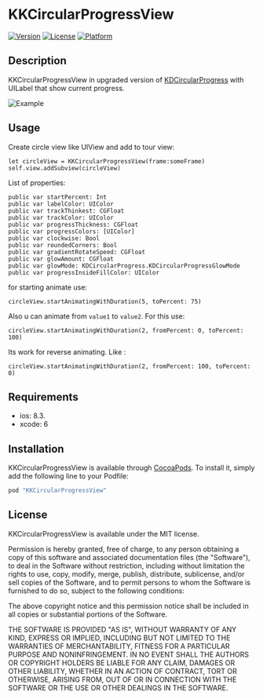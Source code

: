 # KKCircularProgressView

[![Version](https://img.shields.io/cocoapods/v/KKCircularProgressView.svg?style=flat)](http://cocoapods.org/pods/KKCircularProgressView)
[![License](https://img.shields.io/cocoapods/l/KKCircularProgressView.svg?style=flat)](http://cocoapods.org/pods/KKCircularProgressView)
[![Platform](https://img.shields.io/cocoapods/p/KKCircularProgressView.svg?style=flat)](http://cocoapods.org/pods/KKCircularProgressView)

## Description
KKCircularProgressView in upgraded version of [KDCircularProgress](https://github.com/kaandedeoglu/KDCircularProgress) with UILabel that show current progress.

![Example](http://g.recordit.co/TBo1hLtV4y.gif )


## Usage
Create circle view like UIView and add to tour view:
```
let circleView = KKCircularProgressView(frame:someFrame)
self.view.addSubview(circleView)
```

List of properties:
```
public var startPercent: Int
public var labelColor: UIColor
public var trackThinkest: CGFloat
public var trackColor: UIColor
public var progressThickness: CGFloat
public var progressColors: [UIColor]
public var clockwise: Bool
public var roundedCorners: Bool
public var gradientRotateSpeed: CGFloat
public var glowAmount: CGFloat
public var glowMode: KDCircularProgress.KDCircularProgressGlowMode
public var progressInsideFillColor: UIColor
```

for starting animate use:
```
circleView.startAnimatingWithDuration(5, toPercent: 75)
```
Also u can animate from `value1` to `value2`. For this use:
```
circleView.startAnimatingWithDuration(2, fromPercent: 0, toPercent: 100)
```
Its work for reverse animating. Like :
```
circleView.startAnimatingWithDuration(2, fromPercent: 100, toPercent: 0)
```



## Requirements
* ios: 8.3. 
* xcode: 6


## Installation

KKCircularProgressView is available through [CocoaPods](http://cocoapods.org). To install
it, simply add the following line to your Podfile:

```ruby
pod "KKCircularProgressView"
```




## License
KKCircularProgressView is available under the MIT license. 



Permission is hereby granted, free of charge, to any person obtaining a copy of this software and associated documentation files (the "Software"), to deal in the Software without restriction, including without limitation the rights to use, copy, modify, merge, publish, distribute, sublicense, and/or sell copies of the Software, and to permit persons to whom the Software is furnished to do so, subject to the following conditions:

The above copyright notice and this permission notice shall be included in all copies or substantial portions of the Software.

THE SOFTWARE IS PROVIDED "AS IS", WITHOUT WARRANTY OF ANY KIND, EXPRESS OR IMPLIED, INCLUDING BUT NOT LIMITED TO THE WARRANTIES OF MERCHANTABILITY, FITNESS FOR A PARTICULAR PURPOSE AND NONINFRINGEMENT. IN NO EVENT SHALL THE AUTHORS OR COPYRIGHT HOLDERS BE LIABLE FOR ANY CLAIM, DAMAGES OR OTHER LIABILITY, WHETHER IN AN ACTION OF CONTRACT, TORT OR OTHERWISE, ARISING FROM, OUT OF OR IN CONNECTION WITH THE SOFTWARE OR THE USE OR OTHER DEALINGS IN THE SOFTWARE.
